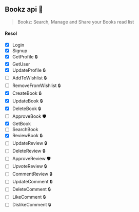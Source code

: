 ## Bookz api 📖

> Bookz: Search, Manage and Share your Books read list

#### Resol

- [x] Login
- [x] Signup
- [x] GetProfile :lock:
- [x] GetUser
- [x] UpdateProfile :lock:
- [ ] AddToWishlist :lock:
- [ ] RemoveFromWishlist :lock:
- [x] CreateBook :lock:
- [x] UpdateBook :lock:
- [x] DeleteBook :lock:
- [ ] ApproveBook 🛡
- [x] GetBook
- [ ] SearchBook
- [x] ReviewBook :lock:
- [ ] UpdateReview :lock:
- [ ] DeleteReview :lock:
- [ ] ApproveReview 🛡
- [ ] UpvoteReview :lock:
- [ ] CommentReview :lock:
- [ ] UpdateComment :lock:
- [ ] DeleteComment :lock:
- [ ] LikeComment :lock:
- [ ] DislikeComment :lock:
